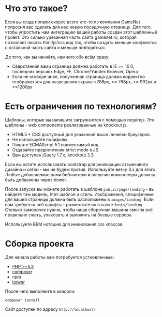 Что это такое?
===========

Если вы сюда попали скорее всего кто-то из компании GameNet попросил вас сделать для нас новую посадочную страницу. 
Для того, чтобы упростить нам интеграцию вашей работы создан этот шаблонный проект. Это сильно урезанная часть сайта
gamenet.ru, которая позволяет писать html/js/css код так, чтобы создать меньше конфликтов с остальной часть сайта и меньше
повторяться.

До того, как вы начнёте, немного обо всём сразу:

- Сверстанная вами страница должна работать в IE >= 10.0, последних версиях Edge, FF, Chrome/Yandex Browser, Opera
- Если не оговоре иное, полученная страница должна корректно отображаться для разрешения экрана <768px, >= 768px, >= 992px и >=1200px

Есть ограничения по технологиям?
===========

Шаблоны, которые вы напишите загружаются с помощью requirejs. Эти шаблоны - web components реализованные на knockout js.

- HTML5 + CSS доступный для указанной выше линейки браузеров.
- Не используйте полифилы. 
- Пишите ECMAScript 5.1 совместимый код. 
- Отдавайте предпочтение strict mode в JS. 
- Вам доступен jQuery 1.7.х, knockout 3.3. 

Если вы хотите использовать bootstrap для реализации отзывчивого дизайна и сетки - мы не будем против. Используйте 
ветку 3.х для этого. Любые добавляемые вами библиотеки и внешние компоненры должны быть добавлены через bower.
 
После запуска вы можете работать в шаблоне `public/page/landing` - вы найдете там модель, html шаблон и стиль. Изображения,
специфичные для вашей страницы должна быть расположены в `images/landing`. Если вам требуется веб шрифты - разместите их 
в папке `fonts/landing`. Столько заморочек нужно, чтобы наша сборочная машина смогла всё правильно сжать, упаковать и 
выложить на боевые сервера.

Используйте BEM нотацию для именования css классов. 

Сборка проекта
===============

Для начала работы вам потребуется устновленные:

- [PHP >=5.3](http://php.net/downloads.php)
- [composer](https://getcomposer.org/download/)
- [npm](https://nodejs.org/en/download/)
- [bower](http://bower.io/#install-bower)

После чего выполните в консоли:

    composer install
    
Cайт доступен по адресу `http://localhost/`


